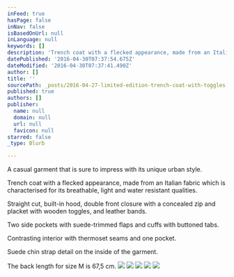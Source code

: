 ```yaml
---
inFeed: true
hasPage: false
inNav: false
isBasedOnUrl: null
inLanguage: null
keywords: []
description: 'Trench coat with a flecked appearance, made from an Italian fabric which is characterised for its breathable, light and water resistant qualities. '
datePublished: '2016-04-30T07:37:54.675Z'
dateModified: '2016-04-30T07:37:41.490Z'
author: []
title: ''
sourcePath: _posts/2016-04-27-limited-edition-trench-coat-with-toggles.md
published: true
authors: []
publisher:
  name: null
  domain: null
  url: null
  favicon: null
starred: false
_type: Blurb

---
```

A casual garment that is sure to impress with its unique urban style.

Trench coat with a flecked appearance, made from an Italian fabric which is characterised for its breathable, light and water resistant qualities. 

Straight cut, built-in hood, double front closure with a concealed zip and placket with wooden toggles, and leather bands. 

Two side pockets with suede-trimmed flaps and cuffs with buttoned tabs. 

Contrasting interior with thermoset seams and one pocket. 

Suede chin strap detail on the inside of the garment. 

The back length for size M is 67,5 cm.
![](https://the-grid-user-content.s3-us-west-2.amazonaws.com/b991b209-ceaa-4860-bae2-4e3725fbf85d.jpg)
![](https://the-grid-user-content.s3-us-west-2.amazonaws.com/41d351c7-95dd-48d3-8de3-ac9ccfb668ae.jpg)
![](https://the-grid-user-content.s3-us-west-2.amazonaws.com/85ea28fc-58ec-4a2b-9f88-e092ca91b65c.jpg)
![](https://s3-us-west-2.amazonaws.com/the-grid-img/p/ff5323f142915e1530b81cd607235a2561061c8a.jpg)
![](https://the-grid-user-content.s3-us-west-2.amazonaws.com/12dae83c-5588-4bad-ba4b-c788ea731afa.jpg)